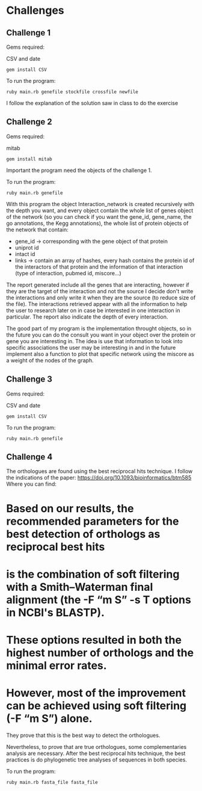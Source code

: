 # Challenges

## Challenge 1
Gems required: 

CSV and date 

``gem install CSV``

To run the program: 

``ruby main.rb genefile stockfile crossfile newfile``

I follow the explanation of the solution saw in class to do the exercise

## Challenge 2

Gems required:

mitab

``gem install mitab``


Important the program need the objects of the challenge 1.

To run the program: 

``ruby main.rb genefile ``

With this program the object Interaction_network is created recursively with the depth you want, and every object contain the whole list of genes object of the network (so you can check if you want the gene_id, gene_name, the go annotations, the Kegg annotations), the whole list of protein objects of the network that contain: 

- gene_id -> corresponding with the gene object of that protein
- uniprot id
- intact id
- links -> contain an array of hashes, every hash contains the protein id of the interactors of that protein and the information of that interaction (type of interaction, pubmed id, miscore...)


The report generated include all the genes that are interacting, however if they are the target of the interaction and not the source I decide don't write the interactions and only write it when they are the source (to reduce size of the file). The interactions retrieved appear with all the information to help the user to research later on in case be interested in one interaction in particular. The report also indicate the depth of every interaction.


The good part of my program is the implementation throught objects, so in the future you can do the consult you want in your object over the protein or gene you are interesting in. 
The idea is use that information to look into specific associations the user may be interesting in and in the future implement also a function to plot that specific network using the miscore as a weight of the nodes of the graph. 





## Challenge 3
Gems required: 

CSV and date 

``gem install CSV``

To run the program: 

``ruby main.rb genefile ``

## Challenge 4 

The orthologues are found using the best reciprocal hits technique. I follow the indications of the paper: https://doi.org/10.1093/bioinformatics/btm585
Where you can find:
  # Based on our results, the recommended parameters for the best detection of orthologs as reciprocal best hits
  # is the combination of soft filtering with a Smith–Waterman final alignment (the -F “m S” -s T options in NCBI's BLASTP).
  # These options resulted in both the highest number of orthologs and the minimal error rates.
  # However, most of the improvement can be achieved using soft filtering (-F “m S”) alone.
They prove that this is the best way to detect the orthologues. 

Nevertheless, to prove that are true orthologues, some complementaries analysis are necessary. After the best reciprocal hits technique, the best practices is do phylogenetic tree analyses of sequences in both species.

To run the program:

``ruby main.rb fasta_file fasta_file``
